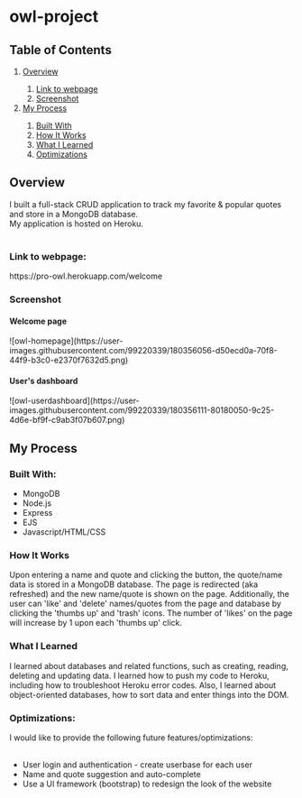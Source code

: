 # owl-project
<h2>Table of Contents</h2>
<ol>
  <li><a href="#overview">Overview</a></li>
    <ol>
      <li><a href="#link">Link to webpage</a></li>
      <li><a href="#screenshot">Screenshot</a></li>
    </ol>
  <li><a href="#process">My Process</a></li>
    <ol>
      <li><a href="#builtWith">Built With</a></li>
      <li><a href="#howItWorks">How It Works</a></li>
      <li><a href="#whatILearned">What I Learned</a></li>
      <li><a href="#optimizations">Optimizations</a></li>
    </ol>
</ol>

<h2 id="overview">Overview</h2>
I built a full-stack CRUD application to track my favorite & popular quotes and store in a MongoDB database. <br>
My application is hosted on Heroku.
<br><br>
<h3 id="link">Link to webpage:</h3>
<p>https://pro-owl.herokuapp.com/welcome</p>

<h3 id="screenshot">Screenshot</h3> 
<h4>Welcome page</h4>
![owl-homepage](https://user-images.githubusercontent.com/99220339/180356056-d50ecd0a-70f8-44f9-b3c0-e2370f7632d5.png)
<h4>User's dashboard</h4>
![owl-userdashboard](https://user-images.githubusercontent.com/99220339/180356111-80180050-9c25-4d6e-bf9f-c9ab3f07b607.png)


<h2 id="process">My Process</h2>
<h3 id="builtWith">Built With:</h3>
<ul>
  <li>MongoDB</li>
  <li>Node.js</li>
  <li>Express</li>
  <li>EJS</li>
  <li>Javascript/HTML/CSS</li>
</ul>

<h3 id="howItWorks">How It Works</h3>
Upon entering a name and quote and clicking the button, the quote/name data is stored in a MongoDB database.
The page is redirected (aka refreshed) and the new name/quote is shown on the page. 
Additionally, the user can 'like' and 'delete' names/quotes from the page and database by clicking the 'thumbs up' and 'trash' icons. 
The number of 'likes' on the page will increase by 1 upon each 'thumbs up' click. 

<h3 id="whatILearned">What I Learned</h3> 
I learned about databases and related functions, such as creating, reading, deleting and updating data. 
I learned how to push my code to Heroku, including how to troubleshoot Heroku error codes.
Also, I learned about object-oriented databases, how to sort data and enter things into the DOM. 

<h3 id="optimizations">Optimizations:</h3>
I would like to provide the following future features/optimizations:
<br><br>
<ul>
  <li>User login and authentication - create userbase for each user</li>
  <li>Name and quote suggestion and auto-complete</li>
  <li>Use a UI framework (bootstrap) to redesign the look of the website</li>
</ul>
